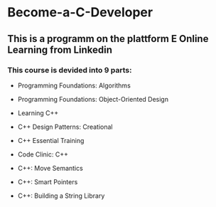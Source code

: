 # Become-a-C-Developer

## This is a programm on the plattform E Online Learning from Linkedin

### This course is devided into 9 parts:

- Programming Foundations: Algorithms

- Programming Foundations: Object-Oriented Design

- Learning C++

- C++ Design Patterns: Creational

- C++ Essential Training

- Code Clinic: C++

- C++: Move Semantics

- C++: Smart Pointers

- C++: Building a String Library
